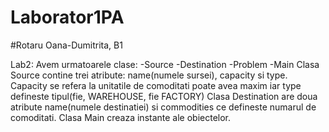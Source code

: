 # Laborator1PA
#Rotaru Oana-Dumitrita, B1

Lab2:
  Avem urmatoarele clase:
    -Source
    -Destination
    -Problem
    -Main
 Clasa Source contine trei atribute: name(numele sursei), capacity si type. Capacity se refera la unitatile de comoditati poate avea maxim iar type defineste tipul(fie, WAREHOUSE, fie FACTORY)
 Clasa Destination are doua atribute name(numele destinatiei) si commodities ce defineste numarul de comoditati.
 Clasa Main creaza instante ale obiectelor.
